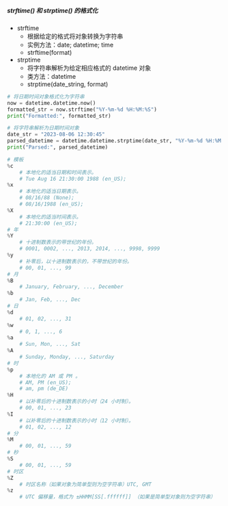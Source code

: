 ##### strftime() 和 strptime() 的格式化
- strftime
	- 根据给定的格式将对象转换为字符串
	- 实例方法：date; datetime; time
	- strftime(format)
- strptime
	- 将字符串解析为给定相应格式的 datetime 对象
	- 类方法：datetime
	- strptime(date_string, format)
```python
# 将日期时间对象格式化为字符串
now = datetime.datetime.now()
formatted_str = now.strftime("%Y-%m-%d %H:%M:%S")
print("Formatted:", formatted_str)

# 将字符串解析为日期时间对象
date_str = "2023-08-06 12:30:45"
parsed_datetime = datetime.datetime.strptime(date_str, "%Y-%m-%d %H:%M:%S")
print("Parsed:", parsed_datetime)

# 模板
%c
	# 本地化的适当日期和时间表示。
	# Tue Aug 16 21:30:00 1988 (en_US);
%x
	# 本地化的适当日期表示。
	# 08/16/88 (None);
	# 08/16/1988 (en_US);
%X
	# 本地化的适当时间表示。
	# 21:30:00 (en_US);
# 年
%Y 
	# 十进制数表示的带世纪的年份。
	# 0001, 0002, ..., 2013, 2014, ..., 9998, 9999
%y
	# 补零后，以十进制数表示的，不带世纪的年份。
	# 00, 01, ..., 99
# 月
%B
	# January, February, ..., December
%b
	# Jan, Feb, ..., Dec
# 日
%d 
	# 01, 02, ..., 31
%w 
	# 0, 1, ..., 6
%a 
	# Sun, Mon, ..., Sat
%A 
	# Sunday, Monday, ..., Saturday
# 时
%p
	# 本地化的 AM 或 PM 。
	# AM, PM (en_US);
	# am, pm (de_DE)
%H
	# 以补零后的十进制数表示的小时（24 小时制）。
	# 00, 01, ..., 23
%I
	# 以补零后的十进制数表示的小时（12 小时制）。
	# 01, 02, ..., 12
# 分
%M
	# 00, 01, ..., 59
# 秒
%S
	# 00, 01, ..., 59
# 时区
%Z 
	# 时区名称（如果对象为简单型则为空字符串）UTC, GMT
%z 
	# UTC 偏移量，格式为 ±HHMM[SS[.ffffff]] （如果是简单型对象则为空字符串）
```